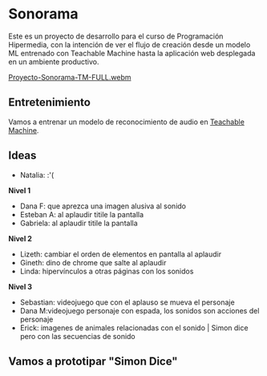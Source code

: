 # Sonorama

Este es un proyecto de desarrollo para el curso de Programación Hipermedia, con la intención de ver el flujo de creación desde un modelo ML entrenado con Teachable Machine hasta la aplicación web desplegada en un ambiente productivo. 

[Proyecto-Sonorama-TM-FULL.webm](https://github.com/user-attachments/assets/d1edf2c4-50b7-4672-b288-73bf1b421e12)


## Entretenimiento

Vamos a entrenar un modelo de reconocimiento de audio en [Teachable Machine](https://teachablemachine.withgoogle.com/train/audio).

## Ideas

- Natalia: :'(

**Nivel 1**
- Dana F: que aprezca una imagen alusiva al sonido
- Esteban A: al aplaudir titile la pantalla
- Gabriela: al aplaudir titile la pantalla

**Nivel 2**
- Lizeth: cambiar el orden de elementos en pantalla al aplaudir
- Gineth: dino de chrome que salte al aplaudir
- Linda: hipervínculos a otras páginas con los sonidos

**Nivel 3**
- Sebastian: videojuego que con el aplauso se mueva el personaje
- Dana M:videojuego personaje con espada, los sonidos son acciones del personaje
- Erick: imagenes de animales relacionadas con el sonido | Simon dice pero con las secuencias de sonido


## Vamos a prototipar "Simon Dice"




